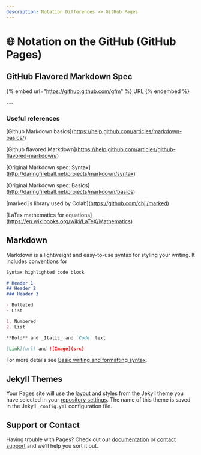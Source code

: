 ```yaml
---
description: Notation Differences >> GitHub Pages
---
```


# 🌐 Notation on the GitHub (GitHub Pages)

## GitHub Flavored Markdown Spec

{% embed url="https://github.github.com/gfm" %}
URL
{% endembed %}

\---

### Useful references



\[Github Markdown basics]\(https://help.github.com/articles/markdown-basics/)

\[Github flavored Markdown]\(https://help.github.com/articles/github-flavored-markdown/)

\[Original Markdown spec: Syntax]\(http://daringfireball.net/projects/markdown/syntax)

\[Original Markdown spec: Basics]\(http://daringfireball.net/projects/markdown/basics)

\[marked.js library used by Colab]\(https://github.com/chjj/marked)

\[LaTex mathematics for equations]\(https://en.wikibooks.org/wiki/LaTeX/Mathematics)







## Markdown

Markdown is a lightweight and easy-to-use syntax for styling your writing. It includes conventions for

```markdown
Syntax highlighted code block

# Header 1
## Header 2
### Header 3

- Bulleted
- List

1. Numbered
2. List

**Bold** and _Italic_ and `Code` text

[Link](url) and ![Image](src)
```

For more details see [Basic writing and formatting syntax](https://docs.github.com/en/github/writing-on-github/getting-started-with-writing-and-formatting-on-github/basic-writing-and-formatting-syntax).

## Jekyll Themes

Your Pages site will use the layout and styles from the Jekyll theme you have selected in your [repository settings](https://github.com/watanabe3tipapa/watanabe3ti.io/settings/pages). The name of this theme is saved in the Jekyll `_config.yml` configuration file.

## Support or Contact

Having trouble with Pages? Check out our [documentation](https://docs.github.com/categories/github-pages-basics/) or [contact support](https://support.github.com/contact) and we’ll help you sort it out.
